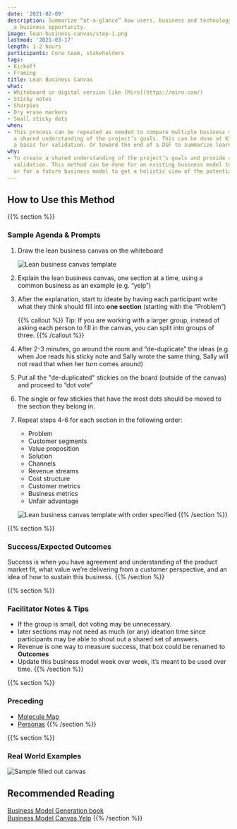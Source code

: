 ```yaml
---
date: '2021-02-09'
description: Summarize “at-a-glance” how users, business and technology meet to create
  a business opportunity.
image: lean-business-canvas/step-1.png
lastmod: '2021-03-17'
length: 1-2 hours
participants: Core team, stakeholders
tags:
- Kickoff
- Framing
title: Lean Business Canvas
what:
- Whiteboard or digital version like [Miro](https://miro.com/)
- Sticky notes
- Sharpies
- Dry erase markers
- Small sticky dots
when:
- This process can be repeated as needed to compare multiple business models and create
  a shared understanding of the project’s goals. This can be done at Kickoff to provide
  a basis for validation. Or toward the end of a D&F to summarize learnings.
why:
- To create a shared understanding of the project’s goals and provide a basis for
  validation. This method can be done for an existing business model to identify opportunities
  or for a future business model to get a holistic view of the potential solution.
---
```


## How to Use this Method

{{% section %}}
### Sample Agenda & Prompts
1. Draw the lean business canvas on the whiteboard

   ![Lean business canvas template](/images/practices/lean-business-canvas/step-1.png)

1. Explain the lean business canvas, one section at a time, using a common business as an example (e.g. “yelp”)

1. After the explanation, start to ideate by having each participant write what they think should fill into **one section** (starting with the “Problem”)

   {{% callout %}}
   Tip: If you are working with a larger group, instead of asking each person to fill in the canvas, you can split into groups of three.
   {{% /callout %}}
1. After 2-3 minutes, go around the room and “de-duplicate” the ideas (e.g. when Joe reads his sticky note and Sally wrote the same thing, Sally will not read that when her turn comes around)

1. Put all the "de-duplicated" stickies on the board (outside of the canvas) and proceed to “dot vote”

1. The single or few stickies that have the most dots should be moved to the section they belong in.

1. Repeat steps 4-6 for each section in the following order:
   - Problem
   - Customer segments
   - Value proposition
   - Solution
   - Channels
   - Revenue streams
   - Cost structure
   - Customer metrics
   - Business metrics
   - Unfair advantage

   ![Lean business canvas template with order specified](/images/practices/lean-business-canvas/step-7.png)
{{% /section %}}

{{% section %}}
### Success/Expected Outcomes
Success is when you have agreement and understanding of the product market fit, what value we’re delivering from a customer perspective, and an idea of how to sustain this business.
{{% /section %}}

{{% section %}}
### Facilitator Notes & Tips

- If the group is small, dot voting may be unnecessary.
- later sections may not need as much (or any) ideation time since participants may be able to shout out a shared set of answers.
- Revenue is one way to measure success, that box could be renamed to **Outcomes**
- Update this business model week over week, it’s meant to be used over time.
{{% /section %}}

{{% section %}}
### Preceding
- [Molecule Map](/practices/molecule-map)
- [Personas](/practices/personas)
{{% /section %}}

{{% section %}}
### Real World Examples

![Sample filled out canvas](/images/practices/lean-business-canvas/example-1.jpg)

## Recommended Reading

[Business Model Generation book](https://www.strategyzer.com/books/business-model-generation)  
[Business Model Canvas Yelp](https://www.innovationtactics.com/business-model-canvas-yelp/)
{{% /section %}}